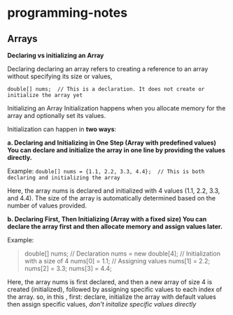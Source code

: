 # programming-notes
## Arrays 

**Declaring vs initializing an Array**

Declaring 
declaring an array refers to creating a reference to an array without specifying its size or values,

`double[] nums;  // This is a declaration. It does not create or initialize the array yet`




Initializing an Array
Initialization happens when you allocate memory for the array and optionally set its values.

Initialization can happen in **two ways**:

**a. Declaring and Initializing in One Step (Array with predefined values)
You can declare and initialize the array in one line by providing the values directly.**

Example:
`double[] nums = {1.1, 2.2, 3.3, 4.4};  // This is both declaring and initializing the array`

Here, the array nums is declared and initialized with 4 values (1.1, 2.2, 3.3, and 4.4). The size of the array is automatically determined based on the number of values provided.

**b. Declaring First, Then Initializing (Array with a fixed size)
You can declare the array first and then allocate memory and assign values later.**

Example:

> double[] nums;        // Declaration
nums = new double[4]; // Initialization with a size of 4
nums[0] = 1.1;        // Assigning values
nums[1] = 2.2;
nums[2] = 3.3;
nums[3] = 4.4;
>
Here, the array nums is first declared, and then a new array of size 4 is created (initialized), followed by assigning specific values to each index of the array.
so, in this , first: declare, initialize the array with default values    then assign specific values, *don't initalize specific values directly*



